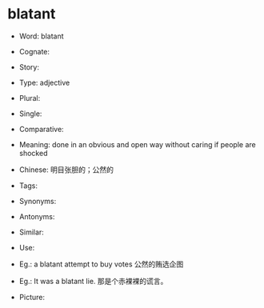 # blatant

- Word: blatant
- Cognate: 
- Story: 

- Type: adjective
- Plural: 
- Single: 
- Comparative: 
- Meaning: done in an obvious and open way without caring if people are shocked
- Chinese: 明目张胆的；公然的
- Tags: 
- Synonyms: 
- Antonyms: 
- Similar: 
- Use: 
- Eg.: a blatant attempt to buy votes 公然的贿选企图
- Eg.: It was a blatant lie. 那是个赤裸裸的谎言。
- Picture: 

